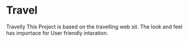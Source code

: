# Travel
Travelly
This Project is based on the travelling web sit.
The look and feel has importace for User friendly intaration. 
